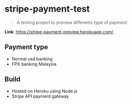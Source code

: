 ﻿# stripe-payment-test
> A testing project to preview differents type of payment

**Link**: https://stripe-payment-preview.herokuapp.com/

## Payment type
- Normal usd banking
- FPX banking Malaysia

## Build
- Hosted on Heroku using Node.js
- Stripe API payment gateway

